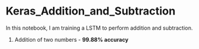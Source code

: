 # Keras_Addition_and_Subtraction

In this notebook, I am training a LSTM to perform addition and subtraction.

1. Addition of two numbers - **99.88% accuracy**
